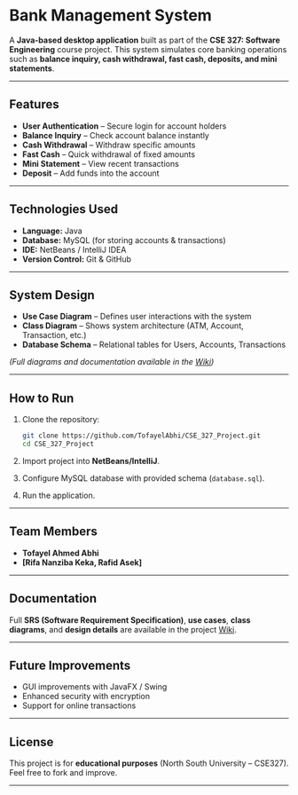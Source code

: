 #  Bank Management System

A **Java-based desktop application** built as part of the **CSE 327: Software Engineering** course project.
This system simulates core banking operations such as **balance inquiry, cash withdrawal, fast cash, deposits, and mini statements**.

---

##  Features

*  **User Authentication** – Secure login for account holders
*  **Balance Inquiry** – Check account balance instantly
*  **Cash Withdrawal** – Withdraw specific amounts
*  **Fast Cash** – Quick withdrawal of fixed amounts
*  **Mini Statement** – View recent transactions
*  **Deposit** – Add funds into the account

---

##  Technologies Used

* **Language:** Java
* **Database:** MySQL (for storing accounts & transactions)
* **IDE:** NetBeans / IntelliJ IDEA
* **Version Control:** Git & GitHub

---

##  System Design

* **Use Case Diagram** – Defines user interactions with the system
* **Class Diagram** – Shows system architecture (ATM, Account, Transaction, etc.)
* **Database Schema** – Relational tables for Users, Accounts, Transactions

*(Full diagrams and documentation available in the [Wiki](https://github.com/TofayelAbhi/CSE_327_Project/wiki))*

---

##  How to Run

1. Clone the repository:

   ```bash
   git clone https://github.com/TofayelAbhi/CSE_327_Project.git
   cd CSE_327_Project
   ```
2. Import project into **NetBeans/IntelliJ**.
3. Configure MySQL database with provided schema (`database.sql`).
4. Run the application.

---

##  Team Members

* **Tofayel Ahmed Abhi**
* **\[Rifa Nanziba Keka, Rafid Asek]**

---

##  Documentation

 Full **SRS (Software Requirement Specification)**, **use cases**, **class diagrams**, and **design details** are available in the project [Wiki](https://github.com/TofayelAbhi/CSE_327_Project/wiki).

---

##  Future Improvements

*  GUI improvements with JavaFX / Swing
*  Enhanced security with encryption
*  Support for online transactions

---

##  License

This project is for **educational purposes** (North South University – CSE327).
Feel free to fork and improve.

---

